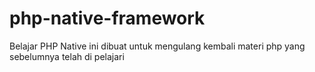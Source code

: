 # php-native-framework
Belajar PHP Native
ini dibuat untuk mengulang kembali materi php yang sebelumnya telah di pelajari
